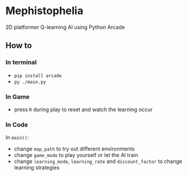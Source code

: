 # Mephistophelia

2D platformer Q-learning AI using Python Arcade

## How to

### In terminal

- `pip install arcade`
- `py ./main.py`

### In Game

- press `R` during play to reset and watch the learning occur

### In Code

In `main()`:
- change `map_path` to try out different environments
- change `game_mode` to play yourself or let the AI train
- change `learning_mode`, `learning_rate` and `discount_factor` to change learning strategies
